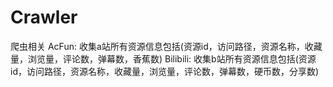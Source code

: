 # Crawler

爬虫相关
    AcFun: 收集a站所有资源信息包括(资源id，访问路径，资源名称，收藏量，浏览量，评论数，弹幕数，香蕉数)
    Bilibili: 收集b站所有资源信息包括(资源id，访问路径，资源名称，收藏量，浏览量，评论数，弹幕数，硬币数，分享数)
    